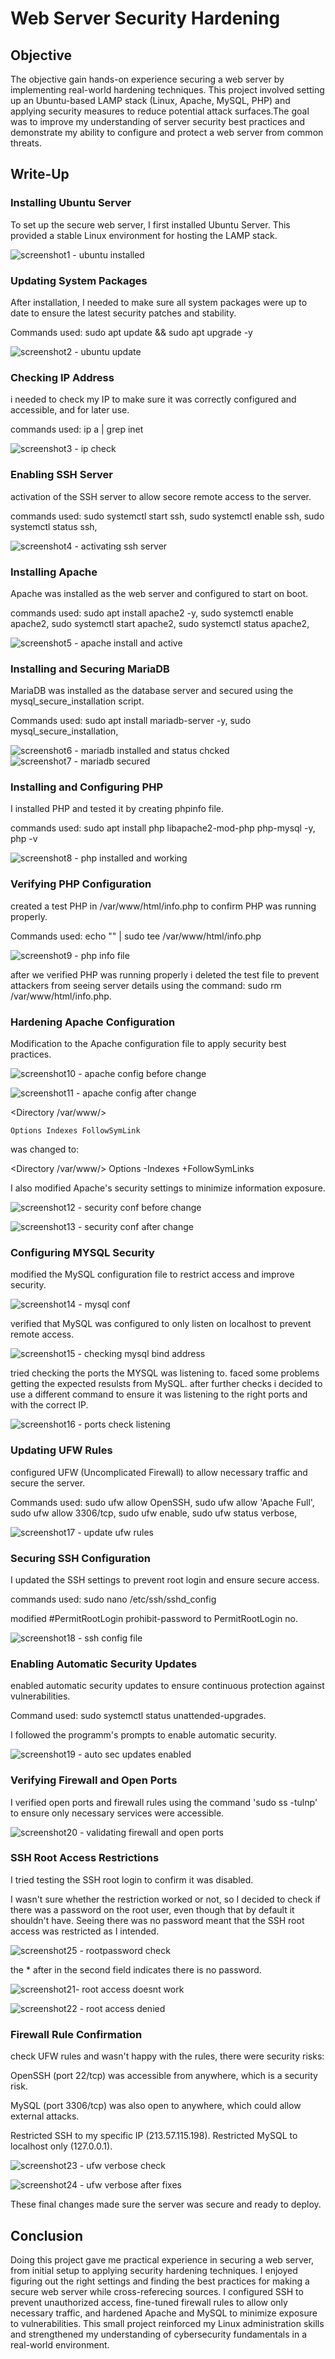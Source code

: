 # Web Server Security Hardening

## Objective
 The objective gain hands-on experience securing a web server by implementing real-world hardening techniques. This project involved setting up an Ubuntu-based LAMP stack (Linux, Apache, MySQL, PHP) and applying security measures to reduce potential attack surfaces.The goal was to improve my understanding of server security best practices and demonstrate my ability to configure and protect a web server from common threats.

## Write-Up

### Installing Ubuntu Server
   To set up the secure web server, I first installed Ubuntu Server. This provided a stable Linux environment for hosting the LAMP stack.

   ![screenshot1 - ubuntu installed](https://github.com/user-attachments/assets/1781f106-146c-47ce-a974-55707edfb341)

### Updating System Packages
 After installation, I needed to make sure all system packages were up to date to ensure the latest security patches and stability.
   
Commands used:
sudo apt update && sudo apt upgrade -y

  ![screenshot2 - ubuntu update](https://github.com/user-attachments/assets/ad74e540-299f-4b75-8fef-e7fbff3bfd2b)

### Checking IP Address
i needed to check my IP to make sure it was correctly configured and accessible, and for later use.

commands used:
ip a | grep inet

![screenshot3 - ip check](https://github.com/user-attachments/assets/980acd66-92ad-4ecd-b242-20eb1c2ad896)

### Enabling SSH Server
activation of the SSH server to allow secore remote access to the server.

commands used:
sudo systemctl start ssh,
sudo systemctl enable ssh,
sudo systemctl status ssh,

![screenshot4 - activating ssh server](https://github.com/user-attachments/assets/92c9c2bb-7fb3-4b41-b52d-36a74bd13b53)

### Installing Apache
Apache was installed as the web server and configured to start on boot.

commands used: sudo apt install apache2 -y, 
sudo systemctl enable apache2, 
sudo systemctl start apache2, 
sudo systemctl status apache2, 

![screenshot5 - apache install and active](https://github.com/user-attachments/assets/040f6b94-101f-49bc-8ae2-f36c68990631)

### Installing and Securing MariaDB
MariaDB was installed as the database server and secured using the mysql_secure_installation script.

Commands used:
sudo apt install mariadb-server -y, 
sudo mysql_secure_installation, 

![screenshot6 - mariadb installed and status chcked](https://github.com/user-attachments/assets/52f22928-2cef-405e-b612-73bdcadd6dff)
![screenshot7 - mariadb secured](https://github.com/user-attachments/assets/041defcf-e1fb-4d47-bece-85a2ae5e1b5f)


### Installing and Configuring PHP
I installed PHP and tested it by creating phpinfo file.

commands used:
sudo apt install php libapache2-mod-php php-mysql -y, 
php -v

![screenshot8 - php installed and working](https://github.com/user-attachments/assets/89fa267c-5213-4b39-bf77-4594266ce6e4)

### Verifying PHP Configuration
created a test PHP in /var/www/html/info.php to confirm PHP was running properly.

Commands used:
echo "<?php phpinfo(); ?>" | sudo tee /var/www/html/info.php

![screenshot9 - php info file](https://github.com/user-attachments/assets/047b4841-0cf4-4e24-a33f-52bcaf9ab815)

after we verified PHP was running properly i deleted the test file to prevent attackers from seeing server details using the command: sudo rm /var/www/html/info.php.

### Hardening Apache Configuration
Modification to the Apache configuration file to apply security best practices.


![screenshot10 - apache config before change](https://github.com/user-attachments/assets/97a7ff4a-2b48-44d2-837e-d976dfa8bd16)

![screenshot11 - apache config after change](https://github.com/user-attachments/assets/84c4ad61-e389-4cb6-9509-e756984f4529)

<Directory /var/www/>

    Options Indexes FollowSymLink
    
was changed to:

<Directory /var/www/>
    Options -Indexes +FollowSymLinks

I also modified Apache's security settings to minimize information exposure.

![screenshot12 - security conf before change](https://github.com/user-attachments/assets/6b01c384-20da-487e-a0b4-3285b002b9fd)

![screenshot13 - security conf after change](https://github.com/user-attachments/assets/091dbeb7-3c13-4ab7-8a88-7a1548e1488d)

### Configuring MYSQL Security

modified the MySQL configuration file to restrict access and improve security.

![screenshot14 - mysql conf](https://github.com/user-attachments/assets/e675ea01-011e-40cc-b553-adefe2430ed3)

verified that MySQL was configured to only listen on localhost to prevent remote access.

![screenshot15 - checking mysql bind address](https://github.com/user-attachments/assets/a7998a04-e316-4612-aa39-ce7d5d42b644)

tried checking the ports the MYSQL was listening to.
faced some problems getting the expected resulsts from MySQL. after further checks i decided to use a different command to ensure it was listening to the right ports and with the correct IP.

![screenshot16 - ports check listening](https://github.com/user-attachments/assets/acd03f3f-0b60-4881-84c7-94a22afb21c2)

### Updating UFW Rules

configured UFW (Uncomplicated Firewall) to allow necessary traffic and secure the server.

Commands used:
sudo ufw allow OpenSSH,
sudo ufw allow 'Apache Full',
sudo ufw allow 3306/tcp,
sudo ufw enable,
sudo ufw status verbose,

![screenshot17 - update ufw rules](https://github.com/user-attachments/assets/ca0b2d30-dfc4-4c9f-97bf-e8da13354e67)

### Securing SSH Configuration

I updated the SSH settings to prevent root login and ensure secure access.

commands used:
sudo nano /etc/ssh/sshd_config

modified #PermitRootLogin prohibit-password to PermitRootLogin no.

![screenshot18 - ssh config file](https://github.com/user-attachments/assets/f2e08209-91b3-455f-912d-5f64f3011bb3)

### Enabling Automatic Security Updates

enabled automatic security updates to ensure continuous protection against vulnerabilities.

Command used:
sudo systemctl status unattended-upgrades.

I followed the programm's prompts to enable automatic security.

![screenshot19 - auto sec updates enabled](https://github.com/user-attachments/assets/f6db1153-1662-43c0-9fe6-9df331bdb436)

### Verifying Firewall and Open Ports

I verified open ports and firewall rules using the command 'sudo ss -tulnp' to ensure only necessary services were accessible.

![screenshot20 - validating firewall and open ports](https://github.com/user-attachments/assets/a0a86502-83a3-4311-a264-5b17ef132583)

### SSH Root Access Restrictions

I tried testing the SSH root login to confirm it was disabled.

I wasn't sure whether the restriction worked or not, so I decided to check if there was a password on the root user, even though that by default it shouldn't have. 
Seeing there was no password meant that the SSH root access was restricted as I intended.

![screenshot25 - rootpassword check](https://github.com/user-attachments/assets/f478b218-3abf-4585-91d7-f9003ead25e9)

the * after in the second field indicates there is no password.


![screenshot21- root access doesnt work](https://github.com/user-attachments/assets/79738db0-5676-4401-b66a-b98afc27c124)

![screenshot22 - root access denied](https://github.com/user-attachments/assets/69c84bbc-dd45-4c67-82f6-19220965fc19)

### Firewall Rule Confirmation

check UFW rules and wasn't happy with the rules, there were security risks:

OpenSSH (port 22/tcp) was accessible from anywhere, which is a security risk.

MySQL (port 3306/tcp) was also open to anywhere, which could allow external attacks.

Restricted SSH to my specific IP (213.57.115.198).
Restricted MySQL to localhost only (127.0.0.1).

![screenshot23 - ufw verbose check](https://github.com/user-attachments/assets/8b199783-6ef7-449c-b879-0653aa3312c6)

![screenshot24 - ufw verbose after fixes](https://github.com/user-attachments/assets/19bdc3bc-2eab-4ffc-9f45-cc4a6b99b8c7)

These final changes made sure the server was secure and ready to deploy.


## Conclusion

Doing this project gave me practical experience in securing a web server, from initial setup to applying security hardening techniques. I enjoyed figuring out the right settings and finding the best practices for making a secure web server while cross-referecing sources. I configured SSH to prevent unauthorized access, fine-tuned firewall rules to allow only necessary traffic, and hardened Apache and MySQL to minimize exposure to vulnerabilities. This small project reinforced my Linux administration skills and strengthened my understanding of cybersecurity fundamentals in a real-world environment.






















